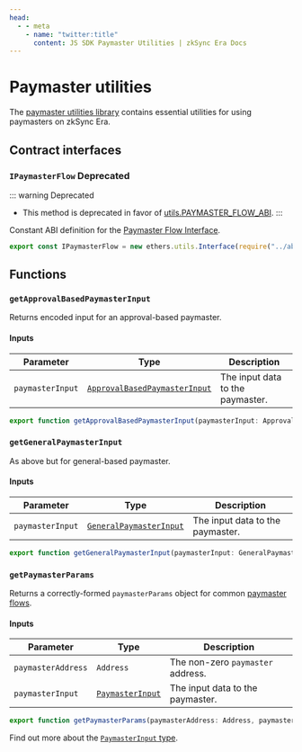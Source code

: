 ```yaml
---
head:
  - - meta
    - name: "twitter:title"
      content: JS SDK Paymaster Utilities | zkSync Era Docs
---
```


# Paymaster utilities

The [paymaster utilities library](https://github.com/zksync-sdk/zksync-ethers/blob/main/src/paymaster-utils.ts) contains essential utilities for using paymasters on zkSync Era.

## Contract interfaces

### `IPaymasterFlow` Deprecated

::: warning Deprecated

- This method is deprecated in favor of [utils.PAYMASTER_FLOW_ABI](./utils.md#paymasterflow).
  :::

Constant ABI definition for
the [Paymaster Flow Interface](https://github.com/matter-labs/era-contracts/blob/36fe0fd11aeb2cfe88139e7e09d59a25366668d6/zksync/contracts/interfaces/IPaymasterFlow.sol).

```typescript
export const IPaymasterFlow = new ethers.utils.Interface(require("../abi/IPaymasterFlow.json").abi);
```

## Functions

### `getApprovalBasedPaymasterInput`

Returns encoded input for an approval-based paymaster.

#### Inputs

| Parameter        | Type                                                                    | Description                      |
| ---------------- | ----------------------------------------------------------------------- | -------------------------------- |
| `paymasterInput` | [`ApprovalBasedPaymasterInput`](./types.md#approvalbasedpaymasterinput) | The input data to the paymaster. |

```ts
export function getApprovalBasedPaymasterInput(paymasterInput: ApprovalBasedPaymasterInput): BytesLike;
```

### `getGeneralPaymasterInput`

As above but for general-based paymaster.

#### Inputs

| Parameter        | Type                                                        | Description                      |
| ---------------- | ----------------------------------------------------------- | -------------------------------- |
| `paymasterInput` | [`GeneralPaymasterInput`](./types.md#generalpaymasterinput) | The input data to the paymaster. |

```ts
export function getGeneralPaymasterInput(paymasterInput: GeneralPaymasterInput): BytesLike;
```

### `getPaymasterParams`

Returns a correctly-formed `paymasterParams` object for common [paymaster flows](../../../reference/concepts/account-abstraction.md#built-in-paymaster-flows).

#### Inputs

| Parameter          | Type                                          | Description                       |
| ------------------ | --------------------------------------------- | --------------------------------- |
| `paymasterAddress` | `Address`                                     | The non-zero `paymaster` address. |
| `paymasterInput`   | [`PaymasterInput`](./types.md#paymasterinput) | The input data to the paymaster.  |

```typescript
export function getPaymasterParams(paymasterAddress: Address, paymasterInput: PaymasterInput): PaymasterParams;
```

Find out more about the [`PaymasterInput` type](./types.md).

